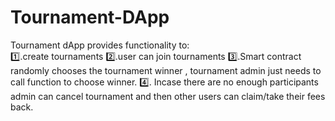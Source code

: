 # Tournament-DApp
Tournament dApp provides functionality to:  
1️⃣.create tournaments 
2️⃣.user can join tournaments
3️⃣.Smart contract randomly chooses the tournament winner , tournament admin just needs to call function to choose winner.
4️⃣. Incase there are no enough participants admin can cancel tournament and then other users can claim/take their fees back.
